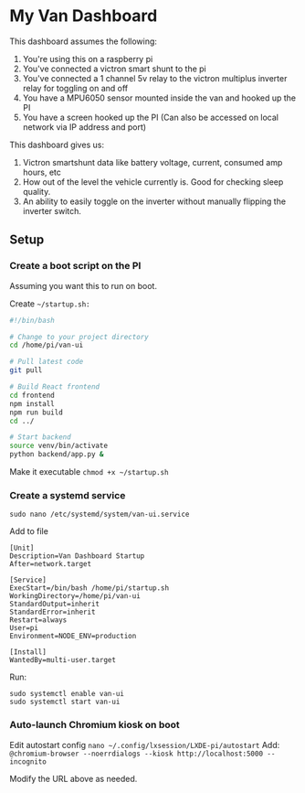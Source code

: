 # My Van Dashboard
This dashboard assumes the following:
1. You're using this on a raspberry pi
2. You've connected a victron smart shunt to the pi
3. You've connected a 1 channel 5v relay to the victron multiplus inverter relay for toggling on and off
4. You have a MPU6050 sensor mounted inside the van and hooked up the PI
5. You have a screen hooked up the PI (Can also be accessed on local network via IP address and port)

This dashboard gives us:
1. Victron smartshunt data like battery voltage, current, consumed amp hours, etc
2. How out of the level the vehicle currently is. Good for checking sleep quality.
3. An ability to easily toggle on the inverter without manually flipping the inverter switch.


## Setup

### Create a boot script on the PI
Assuming you want this to run on boot.


Create `~/startup.sh:`
```bash
#!/bin/bash

# Change to your project directory
cd /home/pi/van-ui

# Pull latest code
git pull

# Build React frontend
cd frontend
npm install
npm run build
cd ../

# Start backend
source venv/bin/activate
python backend/app.py &
```

Make it executable `chmod +x ~/startup.sh`

### Create a systemd service
`sudo nano /etc/systemd/system/van-ui.service`

Add to file
```
[Unit]
Description=Van Dashboard Startup
After=network.target

[Service]
ExecStart=/bin/bash /home/pi/startup.sh
WorkingDirectory=/home/pi/van-ui
StandardOutput=inherit
StandardError=inherit
Restart=always
User=pi
Environment=NODE_ENV=production

[Install]
WantedBy=multi-user.target
```

Run:
```
sudo systemctl enable van-ui
sudo systemctl start van-ui
```

### Auto-launch Chromium kiosk on boot

Edit autostart config
`nano ~/.config/lxsession/LXDE-pi/autostart`
Add:
`@chromium-browser --noerrdialogs --kiosk http://localhost:5000 --incognito`

Modify the URL above as needed.

